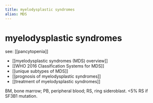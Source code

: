 ```yaml
---
title: myelodysplastic syndromes
alias: MDS
---
```


# myelodysplastic syndromes

see: [[pancytopenia]]

- [[myelodysplastic syndromes (MDS) overview]]
- [[WHO 2016 Classification Systems for MDS]]
- [[unique subtypes of MDS]]
- [[prognosis of myelodysplastic syndromes]]
- [[treatment of myelodysplastic syndromes]]

BM, bone marrow; PB, peripheral blood; RS, ring sideroblast. <5% RS if SF3B1 mutation.
